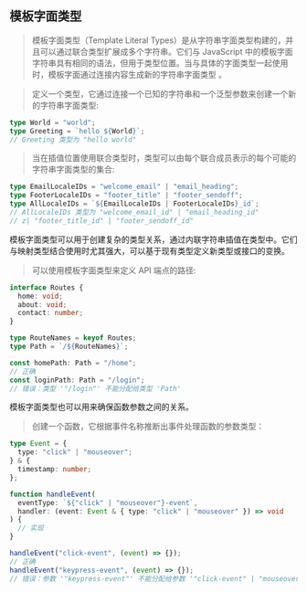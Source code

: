 ## 模板字面类型

> 模板字面类型（Template Literal Types）是从字符串字面类型构建的，并且可以通过联合类型扩展成多个字符串。它们与 JavaScript 中的模板字面字符串具有相同的语法，但用于类型位置。当与具体的字面类型一起使用时，模板字面通过连接内容生成新的字符串字面类型
> 。

> 定义一个类型，它通过连接一个已知的字符串和一个泛型参数来创建一个新的字符串字面类型:

```ts
type World = "world";
type Greeting = `hello ${World}`;
// Greeting 类型为 "hello world"
```

> 当在插值位置使用联合类型时，类型可以由每个联合成员表示的每个可能的字符串字面类型的集合:

```ts
type EmailLocaleIDs = "welcome_email" | "email_heading";
type FooterLocaleIDs = "footer_title" | "footer_sendoff";
type AllLocaleIDs = `${EmailLocaleIDs | FooterLocaleIDs}_id`;
// AllLocaleIDs 类型为 "welcome_email_id" | "email_heading_id"
// z| "footer_title_id" | "footer_sendoff_id"
```

模板字面类型可以用于创建复杂的类型关系，通过内联字符串插值在类型中。它们与映射类型结合使用时尤其强大，可以基于现有类型定义新类型或接口的变换。

> 可以使用模板字面类型来定义 API 端点的路径:

```ts
interface Routes {
  home: void;
  about: void;
  contact: number;
}

type RouteNames = keyof Routes;
type Path = `/${RouteNames}`;

const homePath: Path = "/home";
// 正确
const loginPath: Path = "/login";
// 错误：类型 '"/login"' 不能分配给类型 'Path'
```

模板字面类型也可以用来确保函数参数之间的关系。

> 创建一个函数，它根据事件名称推断出事件处理函数的参数类型：

```ts
type Event = {
  type: "click" | "mouseover";
} & {
  timestamp: number;
};

function handleEvent(
  eventType: `${"click" | "mouseover"}-event`,
  handler: (event: Event & { type: "click" | "mouseover" }) => void
) {
  // 实现
}

handleEvent("click-event", (event) => {});
// 正确
handleEvent("keypress-event", (event) => {});
// 错误：参数 '"keypress-event"' 不能分配给参数 '"click-event" | "mouseover-event"'
```
